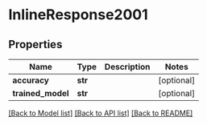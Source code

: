 # InlineResponse2001

## Properties
Name | Type | Description | Notes
------------ | ------------- | ------------- | -------------
**accuracy** | **str** |  | [optional] 
**trained_model** | **str** |  | [optional] 

[[Back to Model list]](../README.md#documentation-for-models) [[Back to API list]](../README.md#documentation-for-api-endpoints) [[Back to README]](../README.md)


